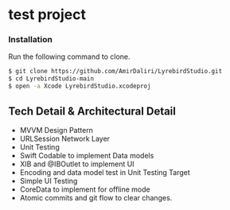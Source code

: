 # test project

### Installation
Run the following command to clone.

```bash
$ git clone https://github.com/AmirDaliri/LyrebirdStudio.git
$ cd LyrebirdStudio-main
$ open -a Xcode LyrebirdStudio.xcodeproj 
```

## Tech Detail & Architectural Detail

- MVVM Design Pattern
- URLSession Network Layer
- Unit Testing
- Swift Codable to implement Data models
- XIB and @IBOutlet to implement UI
- Encoding and data model test in Unit Testing Target
- Simple UI Testing
- CoreData to implement for offline mode
- Atomic commits and git flow to clear changes.
